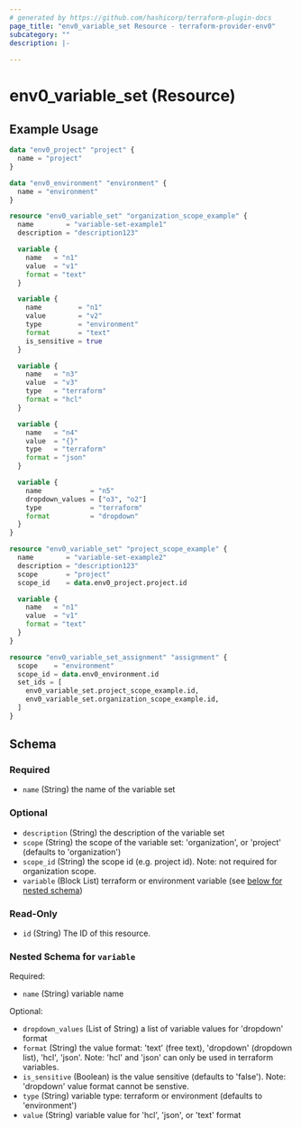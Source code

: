 ```yaml
---
# generated by https://github.com/hashicorp/terraform-plugin-docs
page_title: "env0_variable_set Resource - terraform-provider-env0"
subcategory: ""
description: |-
  
---
```


# env0_variable_set (Resource)



## Example Usage

```terraform
data "env0_project" "project" {
  name = "project"
}

data "env0_environment" "environment" {
  name = "environment"
}

resource "env0_variable_set" "organization_scope_example" {
  name        = "variable-set-example1"
  description = "description123"

  variable {
    name   = "n1"
    value  = "v1"
    format = "text"
  }

  variable {
    name         = "n1"
    value        = "v2"
    type         = "environment"
    format       = "text"
    is_sensitive = true
  }

  variable {
    name   = "n3"
    value  = "v3"
    type   = "terraform"
    format = "hcl"
  }

  variable {
    name   = "n4"
    value  = "{}"
    type   = "terraform"
    format = "json"
  }

  variable {
    name            = "n5"
    dropdown_values = ["o3", "o2"]
    type            = "terraform"
    format          = "dropdown"
  }
}

resource "env0_variable_set" "project_scope_example" {
  name        = "variable-set-example2"
  description = "description123"
  scope       = "project"
  scope_id    = data.env0_project.project.id

  variable {
    name   = "n1"
    value  = "v1"
    format = "text"
  }
}

resource "env0_variable_set_assignment" "assignment" {
  scope    = "environment"
  scope_id = data.env0_environment.id
  set_ids = [
    env0_variable_set.project_scope_example.id,
    env0_variable_set.organization_scope_example.id,
  ]
}
```

<!-- schema generated by tfplugindocs -->
## Schema

### Required

- `name` (String) the name of the variable set

### Optional

- `description` (String) the description of the variable set
- `scope` (String) the scope of the variable set: 'organization', or 'project' (defaults to 'organization')
- `scope_id` (String) the scope id (e.g. project id). Note: not required for organization scope.
- `variable` (Block List) terraform or environment variable (see [below for nested schema](#nestedblock--variable))

### Read-Only

- `id` (String) The ID of this resource.

<a id="nestedblock--variable"></a>
### Nested Schema for `variable`

Required:

- `name` (String) variable name

Optional:

- `dropdown_values` (List of String) a list of variable values for 'dropdown' format
- `format` (String) the value format: 'text' (free text), 'dropdown' (dropdown list), 'hcl', 'json'. Note: 'hcl' and 'json' can only be used in terraform variables.
- `is_sensitive` (Boolean) is the value sensitive (defaults to 'false'). Note: 'dropdown' value format cannot be senstive.
- `type` (String) variable type: terraform or environment (defaults to 'environment')
- `value` (String) variable value for 'hcl', 'json', or 'text' format
